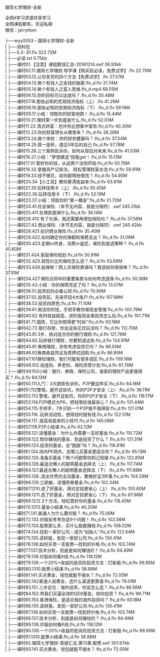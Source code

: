 跟简七学理财-全新

全网it学习资源共享学习<br>全网课程都有，欢迎私聊<br>微信：jerryttom<br>

├──wyy0053 – 跟简七学理财-全新<br> | ├──资料包<br> | ├──5.3-.91.flv 322.72M<br> | ├──必读.txt 0.75kb<br> | ├──课时01.【注意】课程勘误汇总-20161214.swf 36.93kb<br> | ├──课时02.11.跟简七学理财.导学课【购买前必读，免费试学】.flv 22.70M<br> | ├──课时03.12.让你变穷的四个方法【免费试学】.flv 27.57M<br> | ├──课时04.13.做个有钱人之金钱的秘密.flv_d.flv 31.74M<br> | ├──课时05.14.做个有钱人之富人思维.flv_d.mp4 68.55M<br> | ├──课时06.15.你的目标可以达成吗？.flv_d.flv 30.48M<br> | ├──课时07.16.那些必知的宏观经济指标（上）.flv 41.26M<br> | ├──课时08.16.那些必知的宏观经济指标（下）.flv_d.flv 59.19M<br> | ├──课时09.17.小结：领取你的财富地图！.flv_d.flv 15.44M<br> | ├──课时10.21.理财第一步到底是什么.flv_d.flv 52.03M<br> | ├──课时11.22.清点财富：也许你比想象中富有.flv_d.flv 40.30M<br> | ├──课时12.23.你的财富增长从哪里来？.flv_d.flv 26.26M<br> | ├──课时13.24.做个体检：你的财务健康吗？.flv_d.flv 37.54M<br> | ├──课时14.25.搭一座桥，遇见5年后的自己.flv_d.flv 57.78M<br> | ├──课时15.26.三个案例告诉你，如何从容应对未来.flv_d.flv 41.03M<br> | ├──课时16.27.小结：“梦想建造”技能get！.flv_d.flv 15.13M<br> | ├──课时17.31.管好你的钱，从这两个法则开始.flv_d.flv 50.76M<br> | ├──课时18.32.掌握资产记账法，.轻松管理财富水池.flv_d.flv 59.91M<br> | ├──课时19.33.钱不够花，如何聪明地借钱？.flv_d.flv 54.95M<br> | ├──课时20.34【小工具】教你算清收益率.flv_d.flv 63.81M<br> | ├──课时21.35.玩转信用卡（上）.flv_d.flv 50.45M<br> | ├──课时22.36.玩转信用卡（下）.flv_d.flv 52.19M<br> | ├──课时23.37.小结：领取你的“第一桶金”.flv_d.flv 21.70M<br> | ├──课时24.41.社会保险.（本节无内容，我是分隔符）.swf 245.31kb<br> | ├──课时25.411.社保到底保什么.flv_d.flv 36.14M<br> | ├──课时26.412.有了社保，我还需要再增加保险吗？.flv_d.flv 37.58M<br> | ├──课时27.42.商业保险.（本节无内容，我是分隔符）.swf 245.42kb<br> | ├──课时28.421.初识商业保险.flv_d.flv 35.40M<br> | ├──课时29.422.如何确定你的保额和保费支出？.flv_d.flv 31.09M<br> | ├──课时30.423.定期or终身，消费or返还，保险到底选哪种？.flv_d.flv 40.60M<br> | ├──课时31.424.家庭保险规划.flv_d.flv 50.91M<br> | ├──课时32.425.高性价比的保险怎么选？.flv_d.flv 53.69M<br> | ├──课时33.426.投保啦！网上买保险靠谱吗？我该如何填保单？.flv_d.flv 37.10M<br> | ├──课时34.427.保险合同中的重要条款与如何考虑退保.flv_d.flv 30.36M<br> | ├──课时35.43.小结：你的保障充足了吗？.flv_d.flv 13.07M<br> | ├──课时36.51.投资前的必备认知.flv_d.flv 70.90M<br> | ├──课时37.52.投资前，先来开启4大账户.flv_d.flv 107.98M<br> | ├──课时38.53.投资四原色.flv_d.flv 71.10M<br> | ├──课时39.61.用活你的钱，手把手教你做现金管理.flv_d.flv 103.79M<br> | ├──课时40.62.有时收益超高，进阶版现金类投资怎么玩.flv_d.flv 101.71M<br> | ├──课时41.71.国债，它比你想得更“时尚”.flv_d.flv 93.18M<br> | ├──课时42.72.银行存款，你会这些花式玩法吗？.flv_d.flv 112.70M<br> | ├──课时43.81.3步，挑对适合你的银行理财.flv_d.flv 121.76M<br> | ├──课时44.82.玩转银行理财，你要知道这些.flv_d.flv 124.91M<br> | ├──课时45.91.券商理财，你有考虑投资它吗？.flv 88.55M<br> | ├──课时46.92券商收益凭证及质押式回购.flv_d.flv 86.85M<br> | ├──课时47.101保险理财，我们可能有很多误区.flv_d.flv 109.18M<br> | ├──课时48.102.投连险、养老险、保险资管计划.flv_d.flv 81.76M<br> | ├──课时49.103小结：银行、券商、保险公司，谁家的理财产品更值得买？.flv_d.flv 84.13M<br> | ├──课时50.111入门：3大趋势告诉你，P2P要这样买.flv_d.flv 94.18M<br> | ├──课时51.112警惕，避开这些坑，你的P2P才安全（上）.flv_d.flv 38.11M<br> | ├──课时52.113.警惕，避开这些坑，你的P2P才安全（下）.flv_d.flv 118.17M<br> | ├──课时53.114.P2P模式大PK，把钱借给谁最安心？.flv_d.flv 131.44M<br> | ├──课时54.115.手把手，7步识别一个P2P值不值得投.flv_d.flv 121.01M<br> | ├──课时55.116..玩转流动性，想用钱时就有钱.flv_d.flv 122.51M<br> | ├──课时56.117..提高收益率的小技巧.flv_d.flv 145.08M<br> | ├──课时57.118.P2P小结课.flv_d.flv 62.12M<br> | ├──课时58.121.读懂基金：为什么你需要一支好基金.flv_d.flv 110.72M<br> | ├──课时59.122.帮你赚钱的基金，到底投资了什么？.flv_d.flv 121.31M<br> | ├──课时60.123.投资的基金，会“跑路”吗？.flv_d.flv 118.81M<br> | ├──课时61.124.场内PK场外，去哪儿买基金更适合你？.flv_d.flv 95.13M<br> | ├──课时62.125.准备买基金？两个问题帮你知己知彼.flv_d.flv 122.85M<br> | ├──课时63.126.最适合懒人的聪明基金选择法（上）.flv_d.flv 117.74M<br> | ├──课时64.127.最适合懒人的聪明基金选择法（下）.flv_d.flv 111.88M<br> | ├──课时65.128..选出优秀的主动基金，要做好这3件事.flv_d.flv 104.29M<br> | ├──课时66.129.三部曲，读懂债券基金.flv_d.flv 102.34M<br> | ├──课时67.1210.选了好基金，用对定投更省心（上）.flv_d.flv 100.60M<br> | ├──课时68.1211.选了好基金，用对定投更省心（下）.flv_d.flv 87.96M<br> | ├──课时69.1212.2个方法，轻松管好你的基金.flv_d.flv 118.45M<br> | ├──课时70.1213.基金小结课.flv_d.flv 40.20M<br> | ├──课时71.131.普通人为什么要炒股？.flv_d.flv 75.06M<br> | ├──课时72.132.炒股前考考你这9个问题！.flv_d.flv 102.58M<br> | ├──课时73.133.股票那么多，买什么股能赚钱.flv_d.flv 108.02M<br> | ├──课时74.134.找到一家好公司.-.成为“创始人”.flv_d.flv 122.64M<br> | ├──课时75.135.读财报，发现一家好公司.flv_d.flv 130.41M<br> | ├──课时76.136.如何买卖一支股票—找到好价格.flv_d.flv 103.74M<br> | ├──课时77.137.技术分析，到底是如何赚钱的？.flv_d.flv 94.49M<br> | ├──课时78.138.炒股如何看K线.flv_d.flv 118.12M<br> | ├──课时79.139.一个20%+收益的低风险投资方法：打新股.flv_d.flv 99.95M<br> | ├──课时80.1310.股票小结课.flv_d.flv 38.88M<br> | ├──课时81.141.买点黄金，钱包就能不缩水？.flv_d.flv 72.05M<br> | ├──课时82.142普通人投黄金，选什么渠道更靠谱.flv_d.flv 78.01M<br> | ├──课时83.151.三步定位：海外投资，你该怎么选？.flv_d.flv 86.56M<br> | ├──课时84.152.带我们买遍全球的QDII基金，如何投资？.flv_d.flv 99.71M<br> | ├──课时85.153.香港保险，是适合我的海外投资吗？.flv_d.flv 93.18M<br> | ├──课时86.135.读财报，发现一家好公司.flv_d.flv 130.41M<br> | ├──课时87.136.如何买卖一支股票—找到好价格.flv_d.flv 103.74M<br> | ├──课时88.137.技术分析，到底是如何赚钱的？.flv_d.flv 94.49M<br> | ├──课时89.138.炒股如何看K线.flv_d.flv 118.12M<br> | ├──课时90.139.一个20%+收益的低风险投资方法：打新股.flv_d.flv 99.95M<br> | ├──课时91.1310.股票小结课.flv_d.flv 38.88M<br> | ├──课时92.跟简七学理财-答疑汇总.第13章.股票.swf 301.67kb<br> | ├──课时93.141.买点黄金，钱包就能不缩水？.flv_d.flv 72.05M<br>
